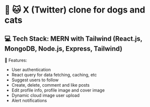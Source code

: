 # :dog: :cat: X (Twitter) clone for dogs and cats

## :computer: Tech Stack: MERN with Tailwind (React.js, MongoDB, Node.js, Express, Tailwind)

:notebook: Features:

- User authentication
- React query for data fetching, caching, etc
- Suggest users to follow
- Create, delete, comment and like posts
- Edit profile info, profile image and cover image
- Dynamic cloud image user upload
- Alert notifications
